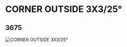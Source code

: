 # CORNER OUTSIDE 3X3/25°
## 3675
![CORNER OUTSIDE 3X3/25°](https://lc-www-live-s.legocdn.com/media/bricks/5/2/367521.jpg)